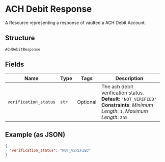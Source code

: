 
# ACH Debit Response

A Resource representing a response of vaulted a ACH Debit Account.

## Structure

`ACHDebitResponse`

## Fields

| Name | Type | Tags | Description |
|  --- | --- | --- | --- |
| `verification_status` | `str` | Optional | The ach debit verification status.<br>**Default**: `'NOT_VERIFIED'`<br>**Constraints**: *Minimum Length*: `1`, *Maximum Length*: `255` |

## Example (as JSON)

```json
{
  "verification_status": "NOT_VERIFIED"
}
```

